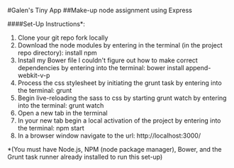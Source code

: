 #Galen's Tiny App
##Make-up node assignment using Express

####Set-Up Instructions*:

1. Clone your git repo fork locally
2. Download the node modules by entering in the terminal (in the project repo directory): install npm
3. Install my Bower file I couldn't figure out how to make correct dependencies by entering into the terminal: bower install append-webkit-v-p
4. Process the css stylesheet by initiating the grunt task by entering into the terminal: grunt
5. Begin live-reloading the sass to css by starting grunt watch by entering into the terminal: grunt watch
6. Open a new tab in the terminal
7. In your new tab begin a local activation of the project by entering into the terminal: npm start
8. In a browser window navigate to the url: http://localhost:3000/


*(You must have Node.js, NPM (node package manager), Bower, and the Grunt task runner already installed to run this set-up)
